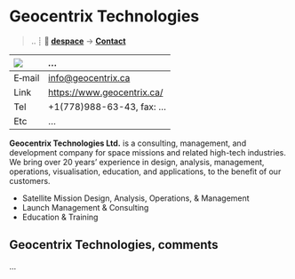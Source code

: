 # Geocentrix Technologies
> .. ┊ **🚀 [despace](index.md)** → **[Contact](contact.md)**

|[![](f/contact//_logo1_thumb.jpg)](f/contact//_logo1.png)|*…*|
|:--|:--|
|E‑mail| <info@geocentrix.ca> |
|Link| <https://www.geocentrix.ca/> |
|Tel| +1(778)988-63-43, fax: … |
|Etc| … |

**Geocentrix Technologies Ltd.** is a consulting, management, and development company for space missions and related high-tech industries. We bring over 20 years’ experience in design, analysis, management, operations, visualisation, education, and applications, to the benefit of our customers.

   - Satellite Mission Design, Analysis, Operations, & Management
   - Launch Management & Consulting
   - Education & Training

<p style="page-break-after:always"> </p>

## Geocentrix Technologies, comments

…

